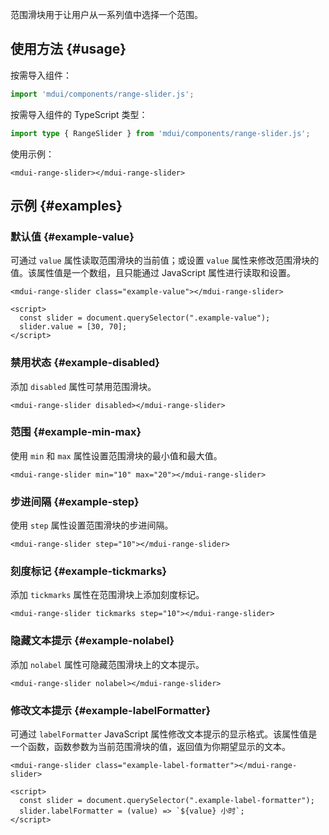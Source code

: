 范围滑块用于让用户从一系列值中选择一个范围。

## 使用方法 {#usage}

按需导入组件：

```js
import 'mdui/components/range-slider.js';
```

按需导入组件的 TypeScript 类型：

```ts
import type { RangeSlider } from 'mdui/components/range-slider.js';
```

使用示例：

```html,example
<mdui-range-slider></mdui-range-slider>
```

## 示例 {#examples}

### 默认值 {#example-value}

可通过 `value` 属性读取范围滑块的当前值；或设置 `value` 属性来修改范围滑块的值。该属性值是一个数组，且只能通过 JavaScript 属性进行读取和设置。

```html,example,expandable
<mdui-range-slider class="example-value"></mdui-range-slider>

<script>
  const slider = document.querySelector(".example-value");
  slider.value = [30, 70];
</script>
```

### 禁用状态 {#example-disabled}

添加 `disabled` 属性可禁用范围滑块。

```html,example,expandable
<mdui-range-slider disabled></mdui-range-slider>
```

### 范围 {#example-min-max}

使用 `min` 和 `max` 属性设置范围滑块的最小值和最大值。

```html,example,expandable
<mdui-range-slider min="10" max="20"></mdui-range-slider>
```

### 步进间隔 {#example-step}

使用 `step` 属性设置范围滑块的步进间隔。

```html,example,expandable
<mdui-range-slider step="10"></mdui-range-slider>
```

### 刻度标记 {#example-tickmarks}

添加 `tickmarks` 属性在范围滑块上添加刻度标记。

```html,example,expandable
<mdui-range-slider tickmarks step="10"></mdui-range-slider>
```

### 隐藏文本提示 {#example-nolabel}

添加 `nolabel` 属性可隐藏范围滑块上的文本提示。

```html,example,expandable
<mdui-range-slider nolabel></mdui-range-slider>
```

### 修改文本提示 {#example-labelFormatter}

可通过 `labelFormatter` JavaScript 属性修改文本提示的显示格式。该属性值是一个函数，函数参数为当前范围滑块的值，返回值为你期望显示的文本。

```html,example,expandable
<mdui-range-slider class="example-label-formatter"></mdui-range-slider>

<script>
  const slider = document.querySelector(".example-label-formatter");
  slider.labelFormatter = (value) => `${value} 小时`;
</script>
```
